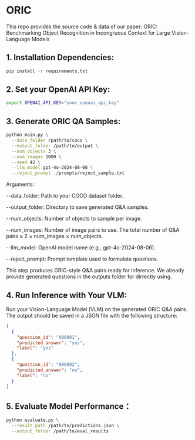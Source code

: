 # ORIC
This repo provides the source code & data of our paper: ORIC: Benchmarking Object Recognition in Incongruous Context for Large Vision-Language Models


## 1. Installation Dependencies:
```bash
pip install -r requirements.txt
```

## 2. Set your OpenAI API Key:
```bash
export OPENAI_API_KEY="your_openai_api_key"
```

## 3. Generate ORIC QA Samples:
```bash
python main.py \
  --data_folder /path/to/coco \
  --output_folder /path/to/output \
  --num_objects 3 \
  --num_images 1000 \
  --seed 42 \
  --llm_model gpt-4o-2024-08-06 \
  --reject_prompt ./prompts/reject_sample.txt
```

Arguments:

--data_folder: Path to your COCO dataset folder.

--output_folder: Directory to save generated Q&A samples.

--num_objects: Number of objects to sample per image.

--num_images: Number of image pairs to use. The total number of Q&A pairs ≈ 2 × num_images × num_objects.

--llm_model: OpenAI model name (e.g., gpt-4o-2024-08-06).

--reject_prompt: Prompt template used to formulate questions.

This step produces ORIC-style Q&A pairs ready for inference. We already provide generated questions in the outputs folder for dirrectly using.


## 4. Run Inference with Your VLM:

Run your Vision-Language Model (VLM) on the generated ORIC Q&A pairs. The output should be saved in a JSON file with the following structure:

```json
[
  {
    "question_id": "000001",
    "predicted_answer": "yes",
    "label": "yes"
  },
  {
    "question_id": "000002",
    "predicted_answer": "no",
    "label": "no"
  }
]
```

## 5. Evaluate Model Performance：
```bash
python evaluate.py \
  --result_path /path/to/predictions.json \
  --output_folder /path/to/eval_results
```

